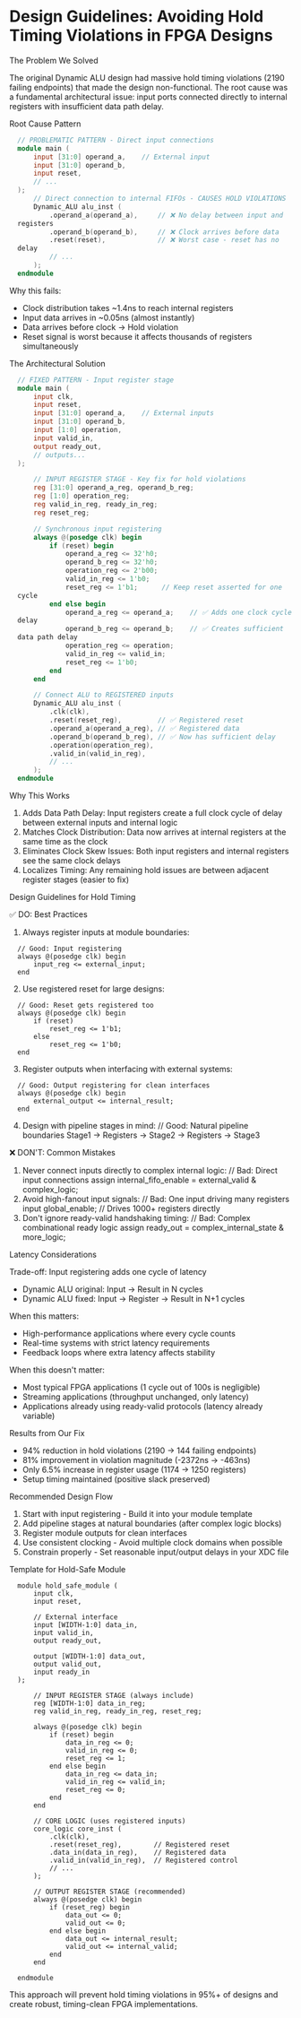 # Design Guidelines: Avoiding Hold Timing Violations in FPGA Designs

  The Problem We Solved

  The original Dynamic ALU design had massive hold timing violations
  (2190 failing endpoints) that made the design non-functional. The root
  cause was a fundamental architectural issue: input ports connected 
  directly to internal registers with insufficient data path delay.

  Root Cause Pattern

```verilog
  // PROBLEMATIC PATTERN - Direct input connections
  module main (
      input [31:0] operand_a,    // External input
      input [31:0] operand_b,
      input reset,
      // ...
  );
      // Direct connection to internal FIFOs - CAUSES HOLD VIOLATIONS
      Dynamic_ALU alu_inst (
          .operand_a(operand_a),     // ❌ No delay between input and 
  registers
          .operand_b(operand_b),     // ❌ Clock arrives before data
          .reset(reset),             // ❌ Worst case - reset has no 
  delay
          // ...
      );
  endmodule
```

  Why this fails:
  - Clock distribution takes ~1.4ns to reach internal registers
  - Input data arrives in ~0.05ns (almost instantly)
  - Data arrives before clock → Hold violation
  - Reset signal is worst because it affects thousands of registers
  simultaneously

  The Architectural Solution

```verilog
  // FIXED PATTERN - Input register stage
  module main (
      input clk,
      input reset,
      input [31:0] operand_a,    // External inputs
      input [31:0] operand_b,
      input [1:0] operation,
      input valid_in,
      output ready_out,
      // outputs...
  );

      // INPUT REGISTER STAGE - Key fix for hold violations
      reg [31:0] operand_a_reg, operand_b_reg;
      reg [1:0] operation_reg;
      reg valid_in_reg, ready_in_reg;
      reg reset_reg;

      // Synchronous input registering
      always @(posedge clk) begin
          if (reset) begin
              operand_a_reg <= 32'h0;
              operand_b_reg <= 32'h0;
              operation_reg <= 2'b00;
              valid_in_reg <= 1'b0;
              reset_reg <= 1'b1;      // Keep reset asserted for one 
  cycle
          end else begin
              operand_a_reg <= operand_a;    // ✅ Adds one clock cycle 
  delay
              operand_b_reg <= operand_b;    // ✅ Creates sufficient 
  data path delay
              operation_reg <= operation;
              valid_in_reg <= valid_in;
              reset_reg <= 1'b0;
          end
      end

      // Connect ALU to REGISTERED inputs
      Dynamic_ALU alu_inst (
          .clk(clk),
          .reset(reset_reg),         // ✅ Registered reset
          .operand_a(operand_a_reg), // ✅ Registered data
          .operand_b(operand_b_reg), // ✅ Now has sufficient delay
          .operation(operation_reg),
          .valid_in(valid_in_reg),
          // ...
      );
  endmodule
```

  Why This Works

  1. Adds Data Path Delay: Input registers create a full clock cycle of
  delay between external inputs and internal logic
  2. Matches Clock Distribution: Data now arrives at internal registers
  at the same time as the clock
  3. Eliminates Clock Skew Issues: Both input registers and internal
  registers see the same clock delays
  4. Localizes Timing: Any remaining hold issues are between adjacent
  register stages (easier to fix)

  Design Guidelines for Hold Timing

  ✅ DO: Best Practices

  1. Always register inputs at module boundaries:
```
  // Good: Input registering
  always @(posedge clk) begin
      input_reg <= external_input;
  end
```
  2. Use registered reset for large designs:
```
  // Good: Reset gets registered too
  always @(posedge clk) begin
      if (reset)
          reset_reg <= 1'b1;
      else
          reset_reg <= 1'b0;
  end
```
  3. Register outputs when interfacing with external systems:
```
  // Good: Output registering for clean interfaces
  always @(posedge clk) begin
      external_output <= internal_result;
  end
```
  4. Design with pipeline stages in mind:
  // Good: Natural pipeline boundaries
  Stage1 → Registers → Stage2 → Registers → Stage3

  ❌ DON'T: Common Mistakes

  1. Never connect inputs directly to complex internal logic:
  // Bad: Direct input connections
  assign internal_fifo_enable = external_valid & complex_logic;
  2. Avoid high-fanout input signals:
  // Bad: One input driving many registers
  input global_enable;  // Drives 1000+ registers directly
  3. Don't ignore ready-valid handshaking timing:
  // Bad: Complex combinational ready logic
  assign ready_out = complex_internal_state & more_logic;

  Latency Considerations

  Trade-off: Input registering adds one cycle of latency

  - Dynamic ALU original: Input → Result in N cycles
  - Dynamic ALU fixed: Input → Register → Result in N+1 cycles

  When this matters:
  - High-performance applications where every cycle counts
  - Real-time systems with strict latency requirements
  - Feedback loops where extra latency affects stability

  When this doesn't matter:
  - Most typical FPGA applications (1 cycle out of 100s is negligible)
  - Streaming applications (throughput unchanged, only latency)
  - Applications already using ready-valid protocols (latency already
  variable)

  Results from Our Fix

  - 94% reduction in hold violations (2190 → 144 failing endpoints)
  - 81% improvement in violation magnitude (-2372ns → -463ns)
  - Only 6.5% increase in register usage (1174 → 1250 registers)
  - Setup timing maintained (positive slack preserved)

  Recommended Design Flow

  1. Start with input registering - Build it into your module template
  2. Add pipeline stages at natural boundaries (after complex logic
  blocks)
  3. Register module outputs for clean interfaces
  4. Use consistent clocking - Avoid multiple clock domains when possible
  5. Constrain properly - Set reasonable input/output delays in your XDC
  file

  Template for Hold-Safe Module

```
  module hold_safe_module (
      input clk,
      input reset,

      // External interface
      input [WIDTH-1:0] data_in,
      input valid_in,
      output ready_out,

      output [WIDTH-1:0] data_out,
      output valid_out,
      input ready_in
  );

      // INPUT REGISTER STAGE (always include)
      reg [WIDTH-1:0] data_in_reg;
      reg valid_in_reg, ready_in_reg, reset_reg;

      always @(posedge clk) begin
          if (reset) begin
              data_in_reg <= 0;
              valid_in_reg <= 0;
              reset_reg <= 1;
          end else begin
              data_in_reg <= data_in;
              valid_in_reg <= valid_in;
              reset_reg <= 0;
          end
      end

      // CORE LOGIC (uses registered inputs)
      core_logic core_inst (
          .clk(clk),
          .reset(reset_reg),        // Registered reset
          .data_in(data_in_reg),    // Registered data
          .valid_in(valid_in_reg),  // Registered control
          // ...
      );

      // OUTPUT REGISTER STAGE (recommended)
      always @(posedge clk) begin
          if (reset_reg) begin
              data_out <= 0;
              valid_out <= 0;
          end else begin
              data_out <= internal_result;
              valid_out <= internal_valid;
          end
      end

  endmodule
```

  This approach will prevent hold timing violations in 95%+ of designs
  and create robust, timing-clean FPGA implementations.
